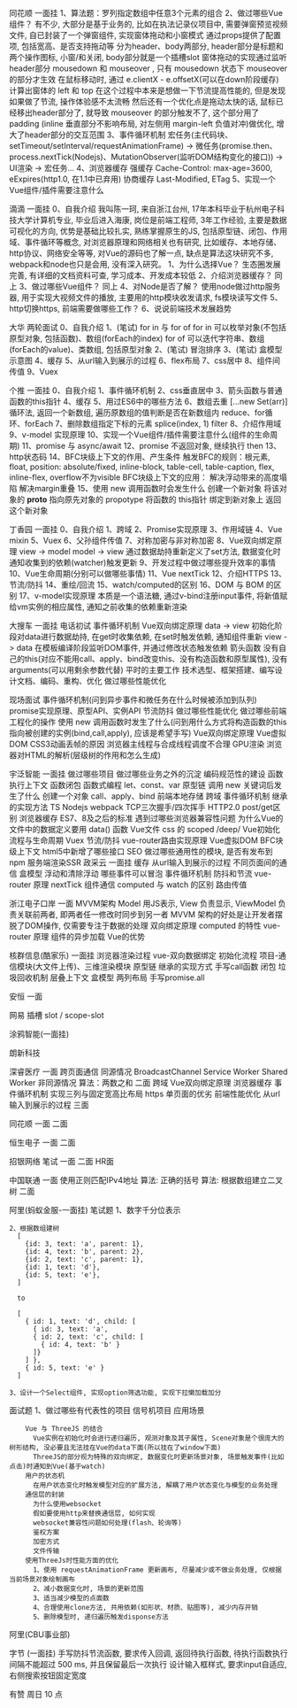 同花顺  一面挂
  1、算法题：罗列指定数组中任意3个元素的组合
  2、做过哪些Vue组件？
    有不少, 大部分是基于业务的, 比如在执法记录仪项目中, 需要弹窗预览视频文件, 自已封装了一个弹窗组件, 实现窗体拖动和小窗模式
    通过props提供了配置项, 包括宽高、是否支持拖动等
    分为header、body两部分, header部分是标题和两个操作图标, 小窗/和关闭, body部分就是一个插槽slot
    窗体拖动的实现通过监听 header部分 mousedown 和 mouseover , 只有 mousedown 状态下 mouseover 的部分才生效
    在鼠标移动时, 通过 e.clientX - e.offsetX(可以在down阶段缓存) 计算出窗体的 left 和 top
    在这个过程中本来是想做一下节流提高性能的, 但是发现如果做了节流, 操作体验感不太流畅
    然后还有一个优化点是拖动太快的话, 鼠标已经移出header部分了, 就导致 mouseover 的部分触发不了, 这个部分用了padding (inline 垂直部分不影响布局, 对左侧用 margin-left 负值对冲)做优化, 增大了header部分的交互范围
  3、事件循环机制
    宏任务(主代码块、setTimeout/setInterval/requestAnimationFrame) 
    -> 微任务(promise.then、process.nextTick(Nodejs)、MutationObserver(监听DOM结构变化的接口)) 
    -> UI渲染 
    -> 宏任务...
  4、浏览器缓存
    强缓存 Cache-Control: max-age=3600, eExpires(http1.0, 在1.1中已弃用)
    协商缓存 Last-Modified, ETag
  5、实现一个Vue组件/插件需要注意什么

滴滴  一面挂
  0、自我介绍
    我叫陈一珂, 来自浙江台州, 17年本科毕业于杭州电子科技大学计算机专业, 毕业后进入海康, 岗位是前端工程师, 3年工作经验, 主要是数据可视化的方向, 优势是基础比较扎实, 熟练掌握原生的JS, 包括原型链、闭包、作用域、事件循环等概念, 对浏览器原理和网络相关也有研究, 比如缓存、本地存储、http协议、网络安全等等, 对Vue的源码也了解一点, 缺点是算法这块研究不多, webpack和node也只是会用, 没有深入研究。
  1、为什么选择Vue？
    生态圈发展完善, 有详细的文档资料可查, 学习成本、开发成本较低
  2、介绍浏览器缓存？
    同上
  3、做过哪些Vue组件？
    同上
  4、对Node是否了解？
    使用node做过http服务器, 用于实现大视频文件的播放, 主要用的http模块收发请求, fs模块读写文件
  5、http切换https, 前端需要做哪些工作？
  6、说说前端技术发展趋势

大华 两轮面试
  0、自我介绍
  1、(笔试) for in 与 for of
    for in 可以枚举对象(不包括原型对象, 包括函数)、数组(forEach的index)
    for of 可以迭代字符串、数组(forEach的value)、类数组, 包括原型对象
  2、(笔试) 冒泡排序
  3、(笔试) 盒模型示意图
  4、缓存
  5、从url输入到展示的过程
  6、flex布局
  7、css居中
  8、组件间传值
  9、Vuex

个推  一面挂
  0、自我介绍
  1、事件循环机制
  2、css垂直居中
  3、箭头函数与普通函数的this指针
  4、缓存
  5、用过ES6中的哪些方法
  6、数组去重
    [...new Set(arr)]
    循环法, 返回一个新数组, 遍历原数组的值判断是否在新数组内 reduce、for循环、forEach
  7、删除数组指定下标的元素
    splice(index, 1)
    filter
  8、介绍作用域
  9、v-model 实现原理
  10、实现一个Vue组件/插件需要注意什么(组件的生命周期)
  11、promise 与 async/await
  12、promise 不返回对象, 继续执行 then
  13、http状态码
  14、BFC块级上下文的作用、产生条件
    触发BFC的规则：根元素, float, position: absolute/fixed, inline-block, table-cell, table-caption, flex, inline-flex, overflow不为visible
    BFC块级上下文的应用：
      解决浮动带来的高度塌陷
      解决margin重叠
  15、使用 new 调用函数时会发生什么
    创建一个新对象
    将该对象的 __proto__ 指向原先对象的 propotype
    将函数的 this指针 绑定到新对象上
    返回这个新对象

丁香园  一面挂
  0、自我介绍
  1、跨域
  2、Promise实现原理
  3、作用域链
  4、Vue mixin
  5、Vuex
  6、父孙组件传值
  7、对称加密与非对称加密
  8、Vue双向绑定原理
    view -> model 
    model -> view 通过数据劫持重新定义了set方法, 数据变化时通知收集到的依赖(watcher)触发更新
  9、开发过程中做过哪些提升效率的事情
  10、Vue生命周期(分别可以做哪些事情)
  11、Vue nextTick
  12、介绍HTTPS
  13、节流/防抖
  14、重绘/回流
  15、watch/computed的区别
  16、DOM 与 BOM 的区别
  17、v-model实现原理
    本质是一个语法糖, 通过v-bind注册input事件, 将新值赋给vm实例的相应属性, 通知之前收集的依赖重新渲染

大搜车  一面挂
  电话初试
    事件循环机制
    Vue双向绑定原理
      data -> view 初始化阶段对data进行数据劫持, 在get时收集依赖, 在set时触发依赖, 通知组件重新
      view -> data 在模板编译阶段监听DOM事件, 并通过修改状态触发依赖
    箭头函数
      没有自己的this(对应不能用call、apply、bind改变this、没有构造函数和原型属性), 没有arguments(可以用剩余参数代替)
    平时的主要工作
      技术选型、框架搭建、编写设计文档、编码、重构、优化
    做过哪些性能优化
    
  现场面试
    事件循环机制(问到异步事件和微任务在什么时候被添加到队列)
    promise实现原理、原型API、实例API
    节流防抖
    做过哪些性能优化
    做过哪些前端工程化的操作
    使用 new 调用函数时发生了什么(问到用什么方式将构造函数的this指向被创建的实例(bind,call,apply), 应该是希望手写)
    Vue双向绑定原理
    Vue虚拟DOM
    CSS3动画丢帧的原因
      浏览器主线程与合成线程调度不合理
    GPU渲染
    浏览器对HTML的解析(层级树的作用和怎么生成)

宇泛智能  一面挂
  做过哪些项目
  做过哪些业务之外的沉淀
  编码规范性的建设
  函数执行上下文
  函数闭包
  函数式编程
  let、const、var
  原型链
  调用 new 关键词后发生了什么
  创建一个对象
  call、apply、bind
  前端本地存储
  跨域
  事件循环机制
  继承的实现方法
  TS
  Nodejs
  webpack
  TCP三次握手/四次挥手
  HTTP2.0
  post/get区别
  浏览器缓存
  ES7、8及之后的标准
  遇到过哪些浏览器兼容性问题
  为什么Vue的文件中的数据定义要用 data() 函数
  Vue文件 css 的 scoped /deep/
  Vue初始化流程与生命周期
  Vuex
  节流/防抖
  vue-router路由实现原理
  Vue虚拟DOM
  BFC块级上下文
  html5中新增了哪些接口
  SEO
  做过哪些通用性的模块, 是否有发布到npm
  服务端渲染SSR
政采云  一面挂
  缓存
  从url输入到展示的过程
  不同页面间的通信
  盒模型
  浮动和清除浮动
  哪些事件可以冒泡
  事件循环机制
  防抖和节流
  vue-router 原理
  nextTick
  组件通信
  computed 与 watch 的区别
  路由传值

浙江电子口岸
  一面
    MVVM架构
      Model 用JS表示, View 负责显示, ViewModel 负责关联前两者, 即两者任一修改时同步到另一者
      MVVM 架构的好处是让开发者摆脱了DOM操作, 仅需要专注于数据的处理
    双向绑定原理
    computed 的特性
    vue-router 原理
    组件的异步加载
    Vue的优势

核群信息(酷家乐) 一面挂
  浏览器渲染过程
  vue-双向数据绑定
  初始化流程
  项目-通信模块(大文件上传)、三维渲染模块
  原型链
  继承的实现方式
  手写call函数
  闭包
  垃圾回收机制
  层叠上下文
  盒模型
  两列布局
  手写promise.all



安恒
  一面

网易
  插槽 slot / scope-slot

涂鸦智能(一面挂)

朗新科技

深睿医疗
  一面
    跨页面通信
      同源情况
        BroadcastChannel
        Service Worker
        Shared Worker
      非同源情况
    算法：两数之和
  二面
    跨域
    Vue双向绑定原理
    浏览器缓存
    事件循环机制
    实现三列与固定宽高比布局
    https
    单页面的优劣
    前端性能优化
    从url输入到展示的过程
  三面

同花顺
  一面
  二面

恒生电子
  一面
  二面

招银网络
  笔试
  一面
  二面
  HR面

中国联通
  一面
    使用正则匹配IPv4地址
    算法: 正确的括号
    算法: 根据数组建立二叉树
  二面

阿里(蚂蚁金服-一面挂)
  笔试题
    1、数字千分位表示

    2、根据数组建树
      [
        {id: 3, text: 'a', parent: 1},
        {id: 4, text: 'b', parent: 2},
        {id: 2, text: 'c', parent: 1},
        {id: 1, text: 'd'},
        {id: 5, text: 'e'},
      ]

      to

      [
        { id: 1, text: 'd', child: [
          { id: 3, text: 'a',
          { id: 2, text: 'c', child: [
            { id: 4, text: 'b' }
          ]}
        ] },
        { id: 5, text: 'e' }
      ]

    3、设计一个Select组件, 实现option筛选功能, 实现下拉懒加载加分
  面试题
    1、做过哪些有代表性的项目
      信号机项目
        应用场景
          
        Vue 与 ThreeJS 的结合
          Vue实例在初始化时会进行递归遍历, 观测对象及其子属性, Scene对象是个很庞大的树形结构, 没必要且无法挂在Vue的data下面(所以挂在了window下面)
          ThreeJS的部分视为特殊的双向绑定, 数据变化时更新场景对象, 场景触发事件(比如点击)时通知到Vue(基于watch)
        用户的状态机
          在用户状态变化时触发模型对应的扩展方法, 解耦了用户状态变化与模型的业务处理
        通信层的封装
          为什么使用websocket
          假如要使用http来替换通信层, 如何实现
          websocket兼容性问题如何处理(flash、轮询等)
          鉴权方案
          加密方式
          文件传输
        使用ThreeJs时性能方面的优化
          1、使用 requestAnimationFrame 更新画布, 尽量减少或不做业务处理, 仅根据当前场景对象绘制画布
          2、减小数据变化时, 场景的更新范围
          3、适当减少模型的点面数
          4、合理使用clone方法, 共用依赖(如形状、材质、贴图等), 减少内存开销
          5、删除模型时, 递归遍历触发disponse方法
阿里(CBU事业部)

字节 (一面挂)
  手写防抖节流函数, 要求传入回调, 返回待执行函数, 待执行函数执行间隔不能超过 500 ms, 并且保留最后一次执行
  设计输入框样式, 要求input自适应, 右侧搜索按钮固定宽度


有赞 周日 10 点